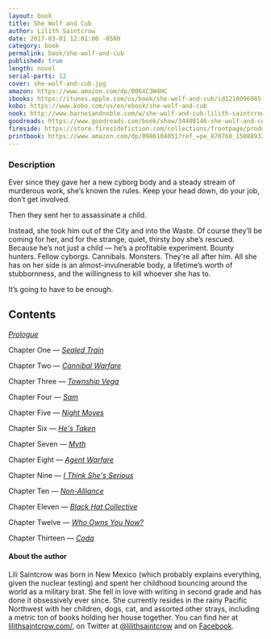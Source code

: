 ```yaml
---
layout: book
title: She Wolf and Cub
author: Lilith Saintcrow
date: 2017-03-01 12:01:00 -0500
category: book
permalink: book/she-wolf-and-cub
published: true
length: novel
serial-parts: 12
cover: she-wolf-and-cub.jpg
amazon: https://www.amazon.com/dp/B06XC3W4HC
ibooks: https://itunes.apple.com/us/book/she-wolf-and-cub/id1210096085
kobo: https://www.kobo.com/us/en/ebook/she-wolf-and-cub
nook: http://www.barnesandnoble.com/w/she-wolf-and-cub-lilith-saintcrow/1126044793
goodreads: https://www.goodreads.com/book/show/34408146-she-wolf-and-cub
fireside: https://store.firesidefiction.com/collections/frontpage/products/she-wolf-and-cub-by-lilith-saintcrow
printbook: https://www.amazon.com/dp/0986104051?ref_=pe_870760_150889320
---
```


### Description

Ever since they gave her a new cyborg body and a steady stream of murderous work, she’s known the rules. Keep your head down, do your job, don’t get involved.

Then they sent her to assassinate a child.

Instead, she took him out of the City and into the Waste. Of course they’ll be coming for her, and for the strange, quiet, thirsty boy she’s rescued. Because he’s not just a child — he’s a profitable experiment. Bounty hunters. Fellow cyborgs. Cannibals. Monsters. They're all after him. All she has on her side is an almost-invulnerable body, a lifetime’s worth of stubbornness, and the willingness to kill whoever she has to.

It’s going to have to be enough.

## Contents

[_Prologue_](issue16/chapter/she-wolf-and-cub-prologue/)

Chapter One — [_Sealed Train_](/issue16/chapter/she-wolf-and-cub-chapter-one/)

Chapter Two — [_Cannibal Warfare_](/issue17/chapter/she-wolf-and-cub-chapter-two/)

Chapter Three — [_Township Vega_](/issue18/chapter/she-wolf-and-cub-chapter-three/)

Chapter Four — [_Sam_](/issue19/chapter/she-wolf-and-cub-chapter-four/)

Chapter Five — [_Night Moves_](/issue20/chapter/she-wolf-and-cub-chapter-five/)

Chapter Six — [_He's Taken_](/issue21/chapter/she-wolf-and-cub-chapter-six/)

Chapter Seven — [_Myth_](/issue22/chapter/she-wolf-and-cub-chapter-seven/)

Chapter Eight — [_Agent Warfare_](/issue23/chapter/she-wolf-and-cub-chapter-eight/)

Chapter Nine — [_I Think She's Serious_](/issue24/chapter/she-wolf-and-cub-chapter-nine/)

Chapter Ten — [_Non-Alliance_](/issue25/chapter/she-wolf-and-cub-chapter-ten/)

Chapter Eleven — [_Black Hat Collective_](/issue26/chapter/she-wolf-and-cub-chapter-eleven/)

Chapter Twelve — [_Who Owns You Now?_](/issue27/chapter/she-wolf-and-cub-chapter-twelve/)

Chapter Thirteen — [_Coda_](/issue27/chapter/she-wolf-and-cub-chapter-thirteen/)

#### About the author

Lili Saintcrow was born in New Mexico (which probably explains everything, given the nuclear testing) and spent her childhood bouncing around the world as a military brat. She fell in love with writing in second grade and has done it obsessively ever since. She currently resides in the rainy Pacific Northwest with her children, dogs, cat, and assorted other strays, including a metric ton of books holding her house together. You can find her at [lilithsaintcrow.com/](http://www.lilithsaintcrow.com/), on Twitter at [@lilithsaintcrow](https://twitter.com/lilithsaintcrow) and on [Facebook](https://www.facebook.com/pages/Lilith-Saintcrow/172118402032).
